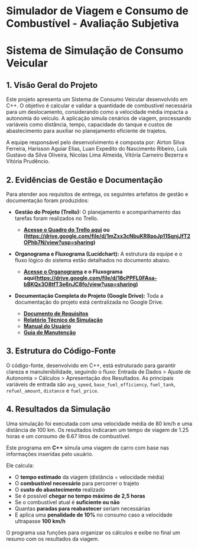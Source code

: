 # Simulador de Viagem e Consumo de Combustível - Avaliação Subjetiva

# Sistema de Simulação de Consumo Veicular

## 1. Visão Geral do Projeto
Este projeto apresenta um Sistema de Consumo Veicular desenvolvido em C++. O objetivo é calcular e validar a quantidade de combustível necessária para um deslocamento, considerando como a velocidade média impacta a autonomia do veículo. A aplicação simula cenários de viagem, processando variáveis como distância, tempo, capacidade do tanque e custos de abastecimento para auxiliar no planejamento eficiente de trajetos.

A equipe responsável pelo desenvolvimento é composta por: Airton Silva Ferreira, Harisson Aguiar Elias, Luan Expedito do Nascimento Ribeiro, Luís Gustavo da Silva Oliveira, Nicolas Lima Almeida, Vitória Carneiro Bezerra e Vitória Prudêncio.

## 2. Evidências de Gestão e Documentação

Para atender aos requisitos de entrega, os seguintes artefatos de gestão e documentação foram produzidos:

* **Gestão do Projeto (Trello):** O planejamento e acompanhamento das tarefas foram realizados no Trello.
    * **[Acesse o Quadro do Trello aqui](https://trello.com/invite/b/68e4-6b4030ddabd091467d08/ATTIf485ea6a3bf0c2f3b1d261f26a6d3f98F6A52C8A/plano-de-acao-projeto-do-sandro) ou (https://drive.google.com/file/d/1mZxx3cNbuKR8poJp11SqnjJfT2OPhb7N/view?usp=sharing)**

* **Organograma e Fluxograma (Lucidchart):** A estrutura da equipe e o fluxo lógico do sistema estão detalhados no documento abaixo.
    * **[Acesse o Organograma](https://lucid.app/lucidchart/865373ca-b284-40b2-86ef-6cea69f871bd/edit?viewport_loc=-405%2C237%2C2392%2C1173%2CL6LdhCrfnsHj&invitationId=inv_58fb2498-b660-4fb6-a215-7f4c46f3fc43) e o Fluxograma aqui(https://drive.google.com/file/d/18cPPFL0FAsa-bBKQx3O8tfT3e6nJC8fo/view?usp=sharing)**

* **Documentação Completa do Projeto (Google Drive):** Toda a documentação do projeto está centralizada no Google Drive.
    * **[Documento de Requisitos](https://drive.google.com/file/d/1q-qaULdTsIrWsw-8lecjkt0PvzNnZZv3/view?usp=sharing)**
    * **[Relatório Técnico de Simulação](https://drive.google.com/file/d/1QP6TvlsBGFZqsYpySZMZiMeeplJxLw6z/view?usp=sharing)**
    * **[Manual do Usuário](https://drive.google.com/file/d/1zOp2jPrWjlV-54cZMxPe8tyv3c3M_9Ns/view?usp=sharing)**
    * **[Guia de Manutenção](https://drive.google.com/file/d/1UQEeCbFhOgoHktkJliKqdw0j9JjfGl27/view?usp=sharing)**

## 3. Estrutura do Código-Fonte
O código-fonte, desenvolvido em C++, está estruturado para garantir clareza e manutenibilidade, seguindo o fluxo: Entrada de Dados > Ajuste de Autonomia > Cálculos > Apresentação dos Resultados. As principais variáveis de entrada são `avg_speed`, `base_fuel_efficiency`, `fuel_tank`, `refuel_amount`, `distance` e `fuel_price`.

## 4. Resultados da Simulação
Uma simulação foi executada com uma velocidade média de 80 km/h e uma distância de 100 km. Os resultados indicaram um tempo de viagem de 1.25 horas e um consumo de 6.67 litros de combustível.

Este programa em **C++** simula uma viagem de carro com base nas informações inseridas pelo usuário.

Ele calcula:

- O **tempo estimado** da viagem (distância ÷ velocidade média)  
- O **combustível necessário** para percorrer o trajeto  
- O **custo do abastecimento** realizado  
- Se é possível **chegar no tempo máximo de 2,5 horas**  
- Se o combustível atual é **suficiente ou não**  
- Quantas **paradas para reabastecer** seriam necessárias  
- E aplica uma **penalidade de 10%** no consumo caso a velocidade ultrapasse **100 km/h**

O programa usa funções para organizar os cálculos e exibe no final um resumo com os resultados da viagem.

